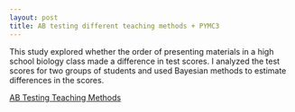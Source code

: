 ```yaml
---
layout: post
title: AB testing different teaching methods + PYMC3
---
```

This study explored whether the order of presenting materials in a high school biology class made a difference in test scores. I analyzed the test scores for two groups of students and used Bayesian methods to estimate differences in the scores.

[AB Testing Teaching Methods](https://github.com/JoomiK/AB-testing-teaching-methods/blob/master/AB_Testing_teaching_methods.ipynb)

